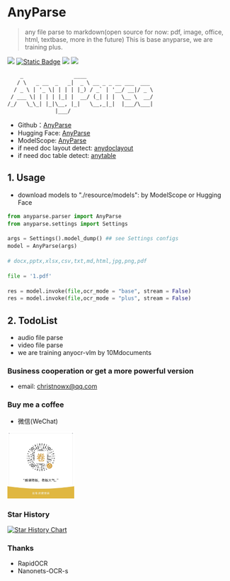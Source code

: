 # AnyParse
> any file parse to markdown(open source for now: pdf, image, office, html, textbase, more in the future)
> This is base anyparse, we are training plus.

<a href="https://huggingface.co/anyforge/anyparse" target="_blank"><img src="https://img.shields.io/badge/%F0%9F%A4%97-HuggingFace-blue"></a>
<a href="https://www.modelscope.cn/models/anyforge/anyparse" target="_blank"><img alt="Static Badge" src="https://img.shields.io/badge/%E9%AD%94%E6%90%AD-ModelScope-blue"></a>
<a href=""><img src="https://img.shields.io/badge/Python->=3.10-aff.svg"></a>
<a href=""><img src="https://img.shields.io/badge/OS-Linux%2C%20Win%2C%20Mac-pink.svg"></a>

```
    _                ____
   / \   _ __  _   _|  _ \ __ _ _ __ ___  ___
  / _ \ | '_ \| | | | |_) / _` | '__/ __|/ _ \
 / ___ \| | | | |_| |  __/ (_| | |  \__ \  __/
/_/   \_\_| |_|\__, |_|   \__,_|_|  |___/\___|
               |___/

```

- Github：[AnyParse](https://github.com/anyforge/anyparse)
- Hugging Face: [AnyParse](https://huggingface.co/anyforge/anyparse)
- ModelScope: [AnyParse](https://www.modelscope.cn/models/anyforge/anyparse)
- if need doc layout detect: [anydoclayout](https://github.com/anyforge/anydoclayout)
- if need doc table detect: [anytable](https://github.com/anyforge/anytable)

## 1. Usage

- download models to "./resource/models": by ModelScope or Hugging Face

```python
from anyparse.parser import AnyParse
from anyparse.settings import Settings

args = Settings().model_dump() ## see Settings configs
model = AnyParse(args)

# docx,pptx,xlsx,csv,txt,md,html,jpg,png,pdf

file = '1.pdf'

res = model.invoke(file,ocr_mode = "base", stream = False)
res = model.invoke(file,ocr_mode = "plus", stream = False)
```

## 2. TodoList
- audio file parse
- video file parse
- we are training anyocr-vlm by 10Mdocuments

### Business cooperation or get a more powerful version
- email: christnowx@qq.com

### Buy me a coffee

- 微信(WeChat)

<div align="left">
    <img src="./zanshan.jpg" width="30%" height="30%">
</div>

### Star History

[![Star History Chart](https://api.star-history.com/svg?repos=anyforge/anyparse&type=Date)](https://www.star-history.com/#anyforge/anyparse&Date)

### Thanks
- RapidOCR
- Nanonets-OCR-s
